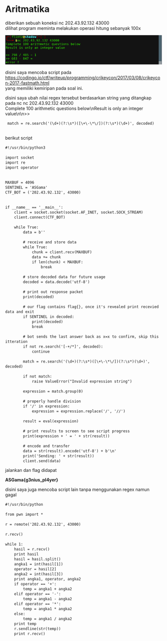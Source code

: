 # Aritmatika

diberikan sebuah koneksi nc 202.43.92.132 43000 <br>
dilihat program meminta melakukan operasi hitung sebanyak 100x<br>

<img src="arit11.png">

disini saya mencoba script pada https://codingo.io/ctf/writeup/programming/crikeycon/2017/03/08/crikeycon-2017-fastmath.html<br>
yang memiliki kemiripan pada soal ini.

disini saya ubah nilai regex tersebut berdasarkan string yang ditangkap pada nc nc 202.43.92.132 43000 <br>
Complete 100 arithmetic questions below\nResult is only an integer value\n\n>> <br>

```
 match = re.search('(\d+)(?:\s*)([\+\-\*\/])(?:\s*)(\d+)', decoded)

```
<br>
berikut script

```
#!/usr/bin/python3
 
import socket
import re
import operator


MAXBUF = 4096
SENTINEL = 'ASGama'
CTF_BOT = ('202.43.92.132', 43000)


if __name__ == '__main__':
    client = socket.socket(socket.AF_INET, socket.SOCK_STREAM)
    client.connect(CTF_BOT)
 
    while True:
        data = b''

        # receive and store data
        while True:
            chunk = client.recv(MAXBUF)
            data += chunk
            if len(chunk) < MAXBUF:
                break
        
        # store decoded data for future usage
        decoded = data.decode('utf-8')
        
        # print out response packet
        print(decoded)

        # our flag contains flag{}, once it's revealed print recevied data and exit
        if SENTINEL in decoded:
            print(decoded)
            break

        # bot sends the last answer back as x=x to confirm, skip this itteration
        if not re.search('[-+/*]', decoded):
            continue

        match = re.search('(\d+)(?:\s*)([\+\-\*\/])(?:\s*)(\d+)', decoded)

        if not match:
            raise ValueError("Invalid expression string")
        
        expression = match.group(0)
 
        # properly handle division
        if '/' in expression:
            expression = expression.replace('/', '//')
 
        result = eval(expression)
 
        # print results to screen to see script progress
        print(expression + ' = ' + str(result))

        # encode and transfer
        data = str(result).encode('utf-8') + b'\n'
        print('Sending: ' + str(result))
        client.send(data)

```


jalankan dan flag didapat<br>

**ASGama{g3nius_pl4yer}**
<br>

disini saya juga mencoba script lain tanpa menggunakan regex namun gagal <br>

```
#!/usr/bin/python

from pwn import *

r = remote('202.43.92.132', 43000)

r.recv()

while 1:
	hasil = r.recv()
	print hasil
	hasil = hasil.split()
	angka1 = int(hasil[1])
	operator = hasil[2]
	angka2 = int(hasil[3])
	print angka1, operator, angka2
	if operator == '+':
		temp = angka1 + angka2
	elif operator == '-':
		temp = angka1 - angka2
	elif operator == '*':
		temp = angka1 * angka2
	else:
		temp = angka1 / angka2
	print temp
	r.sendline(str(temp))
	print r.recv()



```
